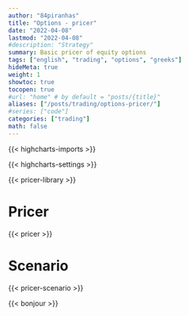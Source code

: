 ```yaml
---
author: "84piranhas"
title: "Options - pricer"
date: "2022-04-08"
lastmod: "2022-04-08"
#description: "Strategy"
summary: Basic pricer of equity options
tags: ["english", "trading", "options", "greeks"]
hideMeta: true
weight: 1
showtoc: true
tocopen: true
#url: "home" # by default = "posts/{title}"
aliases: ["/posts/trading/options-pricer/"]
#series: ["code"]
categories: ["trading"]
math: false
---
```


{{< highcharts-imports >}}

{{< highcharts-settings >}}

{{< pricer-library >}}

# Pricer

{{< pricer >}}

# Scenario

{{< pricer-scenario >}}


{{< bonjour >}}
